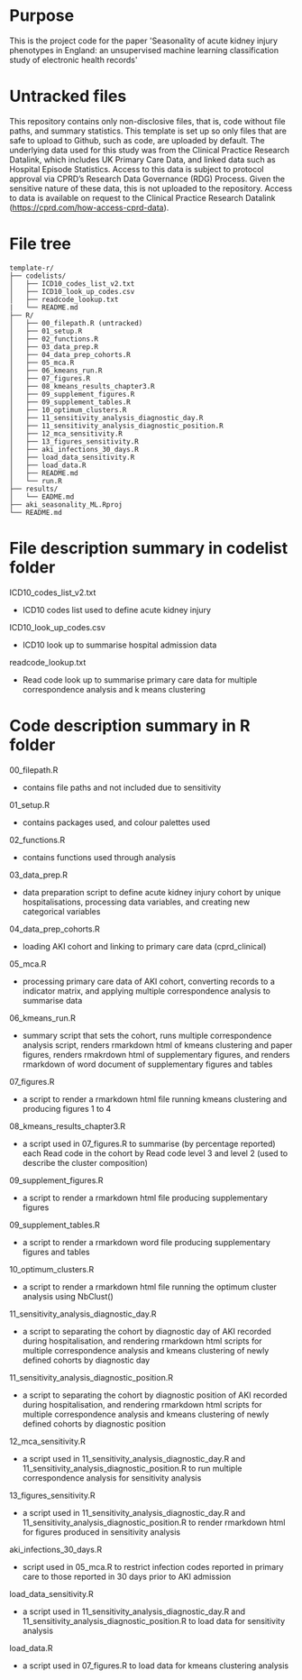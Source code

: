 # Purpose
This is the project code for the paper 'Seasonality of acute kidney injury phenotypes in England: an unsupervised machine learning classification study of electronic health records'

# Untracked files

This repository contains only non-disclosive files, that is, code without file paths, and summary statistics. This template is set up so only files that are safe to upload to Github, such as code, are uploaded by default. The underlying data used for this study was from the Clinical Practice Research Datalink, which includes UK Primary Care Data, and linked data such as Hospital Episode Statistics. Access to this data is subject to protocol approval via CPRD’s Research Data Governance (RDG) Process. Given the sensitive nature of these data, this is not uploaded to the repository. Access to data is available on request to the Clinical Practice Research Datalink (https://cprd.com/how-access-cprd-data).

# File tree

```
template-r/
├── codelists/
│   ├── ICD10_codes_list_v2.txt
│   ├── ICD10_look_up_codes.csv
│   ├── readcode_lookup.txt
|   └── README.md
├── R/
│   ├── 00_filepath.R (untracked)
│   ├── 01_setup.R
│   ├── 02_functions.R
│   ├── 03_data_prep.R
│   ├── 04_data_prep_cohorts.R
│   ├── 05_mca.R
│   ├── 06_kmeans_run.R
│   ├── 07_figures.R
│   ├── 08_kmeans_results_chapter3.R
│   ├── 09_supplement_figures.R
│   ├── 09_supplement_tables.R
│   ├── 10_optimum_clusters.R
│   ├── 11_sensitivity_analysis_diagnostic_day.R
│   ├── 11_sensitivity_analysis_diagnostic_position.R
│   ├── 12_mca_sensitivity.R
│   ├── 13_figures_sensitivity.R
│   ├── aki_infections_30_days.R
│   ├── load_data_sensitivity.R
│   ├── load_data.R
│   ├── README.md
│   └── run.R
├── results/
│   └── EADME.md
├── aki_seasonality_ML.Rproj
└── README.md
```

# File description summary in codelist folder

ICD10_codes_list_v2.txt
- ICD10 codes list used to define acute kidney injury

ICD10_look_up_codes.csv
- ICD10 look up to summarise hospital admission data

readcode_lookup.txt
- Read code look up to summarise primary care data for multiple correspondence analysis and k means clustering

# Code description summary in R folder

00_filepath.R
- contains file paths and not included due to sensitivity

01_setup.R
- contains packages used, and colour palettes used

02_functions.R
- contains functions used through analysis

03_data_prep.R
- data preparation script to define acute kidney injury cohort by unique hospitalisations, processing data variables, and creating new categorical variables

04_data_prep_cohorts.R
- loading AKI cohort and linking to primary care data (cprd_clinical)

05_mca.R
- processing primary care data of AKI cohort, converting records to a indicator matrix, and applying multiple correspondence analysis to summarise data 

06_kmeans_run.R
- summary script that sets the cohort, runs multiple correspondence analysis script, renders rmarkdown html of kmeans clustering and paper figures, renders rmakrdown html of supplementary figures, and renders rmarkdown of word document of supplementary figures and tables

07_figures.R
- a script to render a rmarkdown html file running kmeans clustering and producing figures 1 to 4

08_kmeans_results_chapter3.R
- a script used in 07_figures.R to summarise (by percentage reported) each Read code in the cohort by Read code level 3 and level 2 (used to describe the cluster composition) 

09_supplement_figures.R
- a script to render a rmarkdown html file producing supplementary figures

09_supplement_tables.R
- a script to render a rmarkdown word file producing supplementary figures and tables

10_optimum_clusters.R
- a script to render a rmarkdown html file running the optimum cluster analysis using NbClust()

11_sensitivity_analysis_diagnostic_day.R
- a script to separating the cohort by diagnostic day of AKI recorded during hospitalisation, and rendering rmarkdown html scripts for multiple correspondence analysis and kmeans clustering of newly defined cohorts by diagnostic day

11_sensitivity_analysis_diagnostic_position.R
- a script to separating the cohort by diagnostic position of AKI recorded during hospitalisation, and rendering rmarkdown html scripts for multiple correspondence analysis and kmeans clustering of newly defined cohorts by diagnostic position

12_mca_sensitivity.R
- a script used in 11_sensitivity_analysis_diagnostic_day.R and 11_sensitivity_analysis_diagnostic_position.R to run multiple correspondence analysis for sensitivity analysis

13_figures_sensitivity.R
- a script used in 11_sensitivity_analysis_diagnostic_day.R and 11_sensitivity_analysis_diagnostic_position.R to render rmarkdown html for figures produced in sensitivity analysis

aki_infections_30_days.R
- script used in 05_mca.R to restrict infection codes reported in primary care to those reported in 30 days prior to AKI admission

load_data_sensitivity.R
- a script used in 11_sensitivity_analysis_diagnostic_day.R and 11_sensitivity_analysis_diagnostic_position.R to load data for sensitivity analysis

load_data.R
- a script used in 07_figures.R to load data for kmeans clustering analysis
